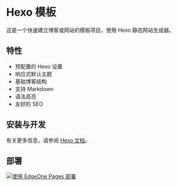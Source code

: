 # Hexo 模板

这是一个快速建立博客或网站的模板项目，使用 Hexo 静态网站生成器。

## 特性

- 预配置的 Hexo 设置
- 响应式默认主题
- 基础博客结构
- 支持 Markdown
- 语法高亮
- 友好的 SEO

## 安装与开发

有关更多信息，请参阅 [Hexo 文档](https://hexo.io/docs/)。

## 部署

[![使用 EdgeOne Pages 部署](https://cdnstatic.tencentcs.com/edgeone/pages/deploy.svg)](https://console.cloud.tencent.com/edgeone/pages/new?from=github&template=hexo-template)
